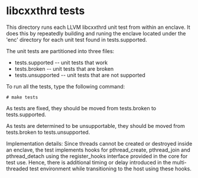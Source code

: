 libcxxthrd tests
================

This directory runs each LLVM libcxxthrd unit test from within an enclave. It does
this by repeatedly building and runing the enclave located under the 'enc' 
directory for each unit test found in tests.supported.

The unit tests are partitioned into three files:

* tests.supported -- unit tests that work
* tests.broken -- unit tests that are broken
* tests.unsupported -- unit tests that are not supported

To run all the tests, type the following command:

```
# make tests
```

As tests are fixed, they should be moved from tests.broken to tests.supported.

As tests are determined to be unsupportable, they should be moved from
tests.broken to tests.unsupported.

Implementation details:
Since threads cannot be created or destroyed inside an enclave, the test implements hooks for 
pthread_create, pthread_join and pthread_detach using the register_hooks interface 
provided in the core for test use. Hence, there is additional timing or delay introduced
in the multi-threaded test environment while transitioning to the host using these hooks.


